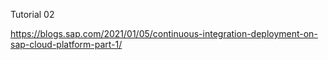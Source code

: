 Tutorial 02

https://blogs.sap.com/2021/01/05/continuous-integration-deployment-on-sap-cloud-platform-part-1/